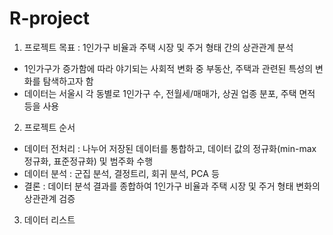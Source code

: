 # R-project
1. 프로젝트 목표 : 1인가구 비율과 주택 시장 및 주거 형태 간의 상관관계 분석

- 1인가구가 증가함에 따라 야기되는 사회적 변화 중 부동산, 주택과 관련된 특성의 변화를 탐색하고자 함
- 데이터는 서울시 각 동별로 1인가구 수, 전월세/매매가, 상권 업종 분포, 주택 면적 등을 사용

2. 프로젝트 순서
- 데이터 전처리 : 나누어 저장된 데이터를 통합하고, 데이터 값의 정규화(min-max 정규화, 표준정규화) 및 범주화 수행
- 데이터 분석 : 군집 분석, 결정트리, 회귀 분석, PCA 등
- 결론 : 데이터 분석 결과를 종합하여 1인가구 비율과 주택 시장 및 주거 형태 변화의 상관관계 검증

3. 데이터 리스트
